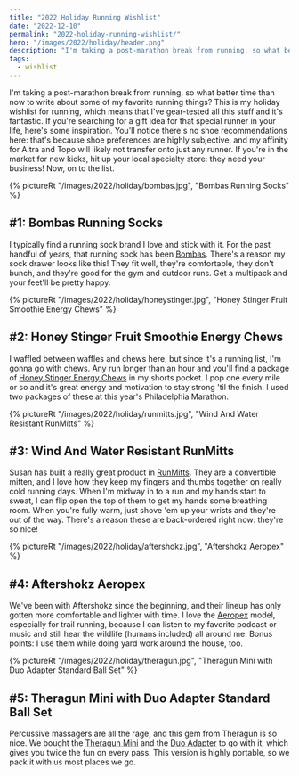 ```yaml
---
title: "2022 Holiday Running Wishlist"
date: "2022-12-10"
permalink: "2022-holiday-running-wishlist/"
hero: "/images/2022/holiday/header.png"
description: "I'm taking a post-marathon break from running, so what better time than now to write about some of my favorite running things? This is my holiday wishlist for running."
tags:
  - wishlist
---
```


I'm taking a post-marathon break from running, so what better time than now to write about some of my favorite running things? This is my holiday wishlist for running, which means that I've gear-tested all this stuff and it's fantastic. If you're searching for a gift idea for that special runner in your life, here's some inspiration. You'll notice there's no shoe recommendations here: that's because shoe preferences are highly subjective, and my affinity for Altra and Topo will likely not transfer onto just any runner. If you're in the market for new kicks, hit up your local specialty store: they need your business! Now, on to the list.

{% pictureRt "/images/2022/holiday/bombas.jpg", "Bombas Running Socks" %}

## #1: Bombas Running Socks

I typically find a running sock brand I love and stick with it. For the past handful of years, that running sock has been [Bombas](https://shop.bombas.com/search?q=running). There's a reason my sock drawer looks like this! They fit well, they're comfortable, they don't bunch, and they're good for the gym and outdoor runs. Get a multipack and your feet'll be pretty happy.

<div style="clear: both"></div>

{% pictureRt "/images/2022/holiday/honeystinger.jpg", "Honey Stinger Fruit Smoothie Energy Chews" %}

## #2: Honey Stinger Fruit Smoothie Energy Chews

I waffled between waffles and chews here, but since it's a running list, I'm gonna go with chews. Any run longer than an hour and you'll find a package of [Honey Stinger Energy Chews](https://honeystinger.com/collections/energy-chews/products/fruit-smoothie-energy-chews) in my shorts pocket. I pop one every mile or so and it's great energy and motivation to stay strong 'til the finish. I used two packages of these at this year's Philadelphia Marathon.

<div style="clear: both"></div>

{% pictureRt "/images/2022/holiday/runmitts.jpg", "Wind And Water Resistant RunMitts" %}

## #3: Wind And Water Resistant RunMitts

Susan has built a really great product in [RunMitts](https://runmitts.com/). They are a convertible mitten, and I love how they keep my fingers and thumbs together on really cold running days. When I'm midway in to a run and my hands start to sweat, I can flip open the top of them to get my hands some breathing room. When you're fully warm, just shove 'em up your wrists and they're out of the way. There's a reason these are back-ordered right now: they're so nice!

<div style="clear: both"></div>

{% pictureRt "/images/2022/holiday/aftershokz.jpg", "Aftershokz Aeropex" %}

## #4: Aftershokz Aeropex

We've been with Aftershokz since the beginning, and their lineup has only gotten more comfortable and lighter with time. I love the [Aeropex](https://amzn.to/3uJrvm4) model, especially for trail running, because I can listen to my favorite podcast or music and still hear the wildlife (humans included) all around me. Bonus points: I use them while doing yard work around the house, too.

<div style="clear: both"></div>

{% pictureRt "/images/2022/holiday/theragun.jpg", "Theragun Mini with Duo Adapter Standard Ball Set" %}

## #5: Theragun Mini with Duo Adapter Standard Ball Set

Percussive massagers are all the rage, and this gem from Theragun is so nice. We bought the [Theragun Mini](https://amzn.to/3iRavYF) and the [Duo Adapter](https://www.therabody.com/us/en-us/duo-standard-ball-set.html) to go with it, which gives you twice the fun on every pass. This version is highly portable, so we pack it with us most places we go.

<div style="clear: both"></div>
